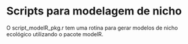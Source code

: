 # Scripts para modelagem de nicho

O script_modelR_pkg.r tem uma rotina para gerar modelos de nicho ecológico utilizando o pacote modelR.